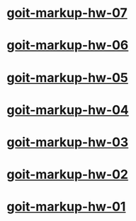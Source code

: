 # [goit-markup-hw-07](https://lukaszderkacz.github.io/goit-markup-hw-07/)
# [goit-markup-hw-06](https://lukaszderkacz.github.io/goit-markup-hw-06/)
# [goit-markup-hw-05](https://lukaszderkacz.github.io/goit-markup-hw-05/)
# [goit-markup-hw-04](https://lukaszderkacz.github.io/goit-markup-hw-04/)
# [goit-markup-hw-03](https://lukaszderkacz.github.io/goit-markup-hw-03/)
# [goit-markup-hw-02](https://lukaszderkacz.github.io/goit-markup-hw-02/)
# [goit-markup-hw-01](https://lukaszderkacz.github.io/goit-markup-hw-01/)